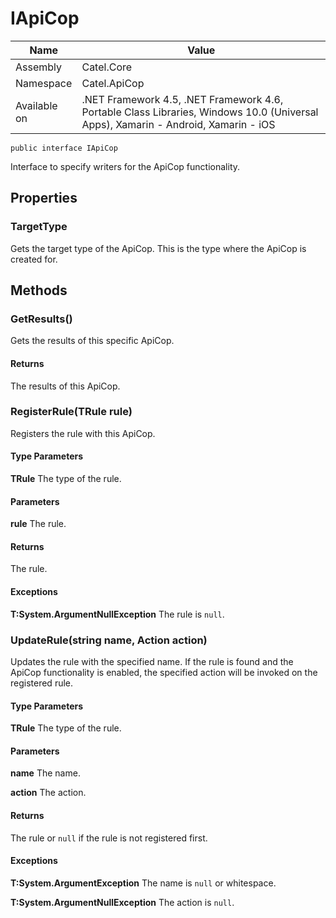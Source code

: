

# IApiCop

Name|Value
---|---
Assembly|Catel.Core
Namespace|Catel.ApiCop
Available on|.NET Framework 4.5, .NET Framework 4.6, Portable Class Libraries, Windows 10.0 (Universal Apps), Xamarin - Android, Xamarin - iOS

```
public interface IApiCop
```

Interface to specify writers for the ApiCop functionality.



## Properties

### TargetType

Gets the target type of the ApiCop. This is the type where the ApiCop is created for.



## Methods

### GetResults()

Gets the results of this specific ApiCop.

#### Returns

The results of this ApiCop.



### RegisterRule<TRule>(TRule rule)

Registers the rule with this ApiCop.

#### Type Parameters

**TRule**
The type of the rule.

#### Parameters

**rule**
The rule.

#### Returns

The rule.

#### Exceptions

**T:System.ArgumentNullException**
The rule is ```null```.



### UpdateRule<TRule>(string name, Action<TRule> action)

Updates the rule with the specified name. If the rule is found and the ApiCop functionality is enabled,
    the specified action will be invoked on the registered rule.

#### Type Parameters

**TRule**
The type of the rule.

#### Parameters

**name**
The name.

**action**
The action.

#### Returns

The rule or ```null``` if the rule is not registered first.

#### Exceptions

**T:System.ArgumentException**
The name is ```null``` or whitespace.

**T:System.ArgumentNullException**
The action is ```null```.



